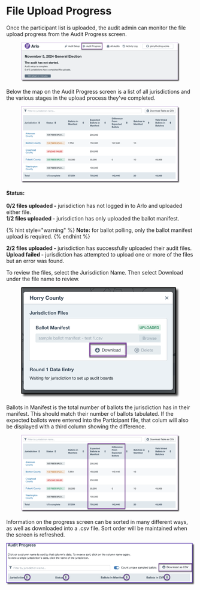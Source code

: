 # File Upload Progress

Once the participant list is uploaded, the audit admin can monitor the file upload progress from the Audit Progress screen.&#x20;

<figure><img src="../../.gitbook/assets/image (110).png" alt=""><figcaption></figcaption></figure>

Below the map on the Audit Progress screen is a list of all jurisdictions and the various stages in the upload process they've completed.

<figure><img src="../../.gitbook/assets/image (87).png" alt=""><figcaption></figcaption></figure>

**Status:**\
\
**0/2 files uploaded -** jurisdiction has not logged in to Arlo and uploaded either file.\
**1/2 files uploaded -** jurisdiction has only uploaded the ballot manifest.

{% hint style="warning" %}
**Note:** for ballot polling, only the ballot manifest upload is required.
{% endhint %}

**2/2 files uploaded -** jurisdiction has successfully uploaded their audit files.\
**Upload failed -** jurisdiction has attempted to upload one or more of the files but an error was found.

To review the files, select the Jurisdiction Name.  Then select Download under the file name to review.

<figure><img src="../../.gitbook/assets/image (3) (1).png" alt=""><figcaption></figcaption></figure>

Ballots in Manifest is the total number of ballots the jurisdiction has in their manifest. This should match their number of ballots tabulated. If the expected ballots were entered into the Participant file, that colum will also be displayed with a third column showing the difference.

<figure><img src="../../.gitbook/assets/image (88).png" alt=""><figcaption></figcaption></figure>

Information on the progress screen can be sorted in many different ways, as well as downloaded into a .csv file.  Sort order will be maintained when the screen is refreshed.

![](<../../.gitbook/assets/image (58).png>)

